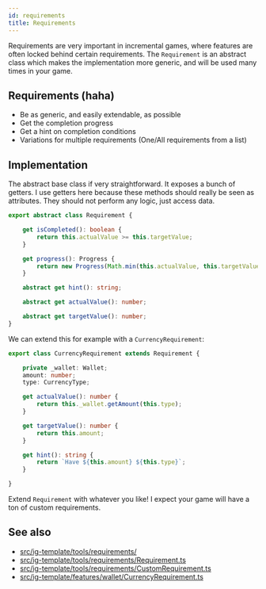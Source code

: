 ```yaml
---
id: requirements
title: Requirements
---
```


<!--- introduction text, can be a bit personal -->
Requirements are very important in incremental games, where features are often locked behind certain requirements.
The `Requirement` is an abstract class which makes the implementation more generic, and will be used many times in your game.
 
## Requirements (haha)
<!-- Everything that is needed for this feature to work -->
- Be as generic, and easily extendable, as possible 
- Get the completion progress
- Get a hint on completion conditions
- Variations for multiple requirements (One/All requirements from a list)

## Implementation
<!--- Implementation details -->
The abstract base class if very straightforward. It exposes a bunch of getters.
I use getters here because these methods should really be seen as attributes. They should not perform any logic, just access data.

```ts title=""src/ig-template/tools/requirements/Requirement.ts"
export abstract class Requirement {

    get isCompleted(): boolean {
        return this.actualValue >= this.targetValue;
    }

    get progress(): Progress {
        return new Progress(Math.min(this.actualValue, this.targetValue), this.targetValue);
    }

    abstract get hint(): string;

    abstract get actualValue(): number;

    abstract get targetValue(): number;
}
```

We can extend this for example with a `CurrencyRequirement`:

```ts title="src/ig-template/features/wallet/CurrencyRequirement.ts"
export class CurrencyRequirement extends Requirement {

    private _wallet: Wallet;
    amount: number;
    type: CurrencyType;

    get actualValue(): number {
        return this._wallet.getAmount(this.type);
    }

    get targetValue(): number {
        return this.amount;
    }

    get hint(): string {
        return `Have ${this.amount} ${this.type}`;
    }

}
```
Extend `Requirement` with whatever you like! I expect your game will have a ton of custom requirements.
## See also 
- [src/ig-template/tools/requirements/](https://github.com/123ishaTest/igt-library/blob/master/src/ig-template/tools/requirements)
- [src/ig-template/tools/requirements/Requirement.ts](https://github.com/123ishaTest/igt-library/blob/master/src/ig-template/tools/requirements/Requirement.ts)
- [src/ig-template/tools/requirements/CustomRequirement.ts](https://github.com/123ishaTest/igt-library/blob/master/src/ig-template/tools/requirements/CustomRequirement.ts)
- [src/ig-template/features/wallet/CurrencyRequirement.ts](https://github.com/123ishaTest/igt-library/blob/master/src/ig-template/features/wallet/CurrencyRequirement.ts)
